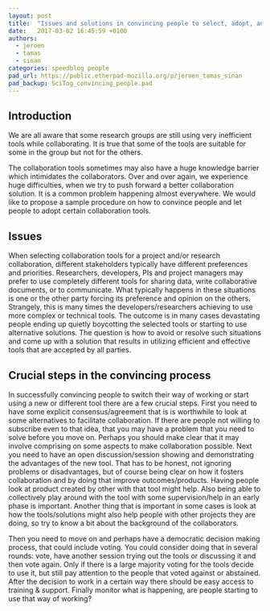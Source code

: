 ```yaml
---
layout: post
title:  "Issues and solutions in convincing people to select, adopt, and use certain collaboration tools"
date:   2017-03-02 16:45:59 +0100
authors: 
  - jeroen
  - tamas
  - sinan
categories: speedblog people
pad_url: https://public.etherpad-mozilla.org/p/jeroen_tamas_sinan
pad_backup: SciTog_convincing_people.pad
---
```


 
## Introduction

We are all aware that some research groups are still using very inefficient
tools while collaborating. It is true that some of the tools are suitable for
some in the group but not for the others.

The collaboration tools sometimes may also have a huge knowledge barrier which
intimidates the collaborators. Over and over again, we experience huge
difficulties, when we try to push forward a better collaboration solution. It is
a common problem happening almost everywhere. We would like to propose a sample
procedure on how to convince people and let people to adopt certain
collaboration tools.
    
## Issues

When selecting collaboration tools for a project and/or research collaboration,
different stakeholders typically have different preferences and priorities.
Researchers, developers, PIs and project managers may prefer to use completely
different tools for sharing data, write collaborative documents, or to
communicate. What typically happens in these situations is one or the other
party forcing its preference and opinion on the others. Strangely, this is many
times the developers/researchers achieving to use more complex or technical
tools. The outcome is in many cases devastating people ending up quietly
boycotting the selected tools or starting to use alternative solutions. The
question is how to avoid or resolve such situations and come up with a solution
that results in utilizing efficient and effective tools that are accepted by all
parties.

## Crucial steps in the convincing process

In successfully convincing people to switch their way of working or start using
a new or different tool there are a few crucial steps. First you need to have
some explicit consensus/agreement that is is worthwhile to look at some
alternatives to facilitate collaboration. If there are people not willing to
subscribe even to that idea, that you may have a problem that you need to solve
before you move on. Perhaps you should make clear that it may involve comprising
on some aspects to make collaboration possible. Next you need to have an open
discussion/session showing and demonstrating the advantages of the new tool.
That has to be honest, not ignoring problems or disadvantages, but of course
being clear on how it fosters collaboration and by doing that improve
outcomes/products. Having people look at product created by other with that tool
might help. Also being able to collectively play around with the tool with some
supervision/help in an early phase is important. Another thing that is important
in some cases is look at how the tools/solutions might also help people with
other projects they are doing, so try to know a bit about the background of the
collaborators.

Then you need to move on and perhaps have a democratic decision making process,
that could include voting. You could consider doing that in several rounds:
vote, have another session trying out the tools or discussing it and then vote
again. Only if there is a large majority voting for the tools decide to use it,
but still pay attention to the people that voted against or abstained. After the
decision to work in a certain way there should be easy access to training &
support. Finally monitor what is happening, are people starting to use that way
of working?
